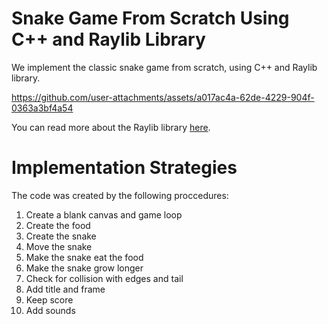 # Snake Game From Scratch Using C++ and Raylib Library

We implement the classic snake game from scratch, using C++ and Raylib library.

https://github.com/user-attachments/assets/a017ac4a-62de-4229-904f-0363a3bf4a54

You can read more about the Raylib library [here](https://www.raylib.com/).

# Implementation Strategies

The code was created by the following proccedures:

1. Create a blank canvas and game loop
2. Create the food
3. Create the snake
4. Move the snake
5. Make the snake eat the food
6. Make the snake grow longer
7. Check for collision with edges and tail
8. Add title and frame
9. Keep score
10. Add sounds
